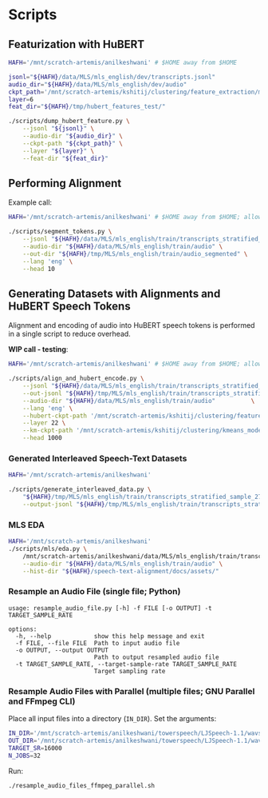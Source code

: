 # Scripts

## Featurization with HuBERT

```bash
HAFH='/mnt/scratch-artemis/anilkeshwani' # $HOME away from $HOME

jsonl="${HAFH}/data/MLS/mls_english/dev/transcripts.jsonl"
audio_dir="${HAFH}/data/MLS/mls_english/dev/audio"
ckpt_path='/mnt/scratch-artemis/kshitij/clustering/feature_extraction/model/hubert_large_ll60k.pt'
layer=6
feat_dir="${HAFH}/tmp/hubert_features_test/"

./scripts/dump_hubert_feature.py \
    --jsonl "${jsonl}" \
    --audio-dir "${audio_dir}" \
    --ckpt-path "${ckpt_path}" \
    --layer "${layer}" \
    --feat-dir "${feat_dir}"
```

## Performing Alignment

Example call:

```bash
HAFH='/mnt/scratch-artemis/anilkeshwani' # $HOME away from $HOME; allows flexible relative paths

./scripts/segment_tokens.py \
    --jsonl "${HAFH}/data/MLS/mls_english/train/transcripts_stratified_sample_2702009_uroman_existing_files_only.jsonl" \
    --audio-dir "${HAFH}/data/MLS/mls_english/train/audio" \
    --out-dir "${HAFH}/tmp/MLS/mls_english/train/audio_segmented" \
    --lang 'eng' \
    --head 10
```

## Generating Datasets with Alignments and HuBERT Speech Tokens

Alignment and encoding of audio into HuBERT speech tokens is performed in a single script to reduce overhead. 

**WIP call - testing**:

```bash
HAFH='/mnt/scratch-artemis/anilkeshwani' # $HOME away from $HOME; allows flexible relative paths

./scripts/align_and_hubert_encode.py \
    --jsonl "${HAFH}/data/MLS/mls_english/train/transcripts_stratified_sample_2702009_uroman.jsonl" \
    --out-jsonl "${HAFH}/tmp/MLS/mls_english/train/transcripts_stratified_sample_2702009_uroman_aligned_hubert.jsonl" \
    --audio-dir "${HAFH}/data/MLS/mls_english/train/audio"          \
    --lang 'eng' \
    --hubert-ckpt-path '/mnt/scratch-artemis/kshitij/clustering/feature_extraction/model/hubert_large_ll60k.pt' \
    --layer 22 \
    --km-ckpt-path '/mnt/scratch-artemis/kshitij/clustering/kmeans_model/3datsets_combined_kmeans_5000' \
    --head 1000
```

### Generated Interleaved Speech-Text Datasets

```bash
HAFH='/mnt/scratch-artemis/anilkeshwani'

./scripts/generate_interleaved_data.py \
    "${HAFH}/tmp/MLS/mls_english/train/transcripts_stratified_sample_2702009_uroman_aligned_hubert.jsonl" \
    --output-jsonl "${HAFH}/tmp/MLS/mls_english/train/transcripts_stratified_sample_2702009_uroman_aligned_hubert_interleaved.jsonl"
```

### MLS EDA

```bash
HAFH='/mnt/scratch-artemis/anilkeshwani'
./scripts/mls/eda.py \
    /mnt/scratch-artemis/anilkeshwani/data/MLS/mls_english/train/transcripts_stratified_sample_2702009.jsonl \
    --audio-dir "${HAFH}/data/MLS/mls_english/train/audio" \
    --hist-dir "${HAFH}/speech-text-alignment/docs/assets/"
```

### Resample an Audio File (single file; Python)

```
usage: resample_audio_file.py [-h] -f FILE [-o OUTPUT] -t TARGET_SAMPLE_RATE

options:
  -h, --help            show this help message and exit
  -f FILE, --file FILE  Path to input audio file
  -o OUTPUT, --output OUTPUT
                        Path to output resampled audio file
  -t TARGET_SAMPLE_RATE, --target-sample-rate TARGET_SAMPLE_RATE
                        Target sampling rate
```

### Resample Audio Files with Parallel (multiple files; GNU Parallel and FFmpeg CLI)

Place all input files into a directory (`IN_DIR`). Set the arguments:

```bash
IN_DIR='/mnt/scratch-artemis/anilkeshwani/towerspeech/LJSpeech-1.1/wavs'
OUT_DIR='/mnt/scratch-artemis/anilkeshwani/towerspeech/LJSpeech-1.1/wavs_16000_7'
TARGET_SR=16000
N_JOBS=32
```

Run:

```bash
./resample_audio_files_ffmpeg_parallel.sh
```
